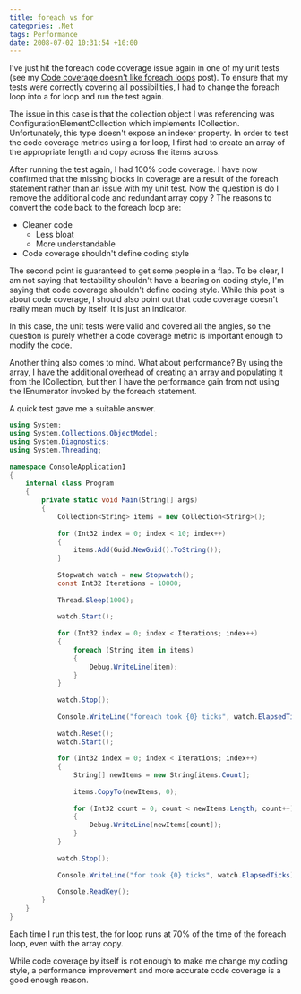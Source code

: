 ```yaml
---
title: foreach vs for
categories: .Net
tags: Performance
date: 2008-07-02 10:31:54 +10:00
---
```


I've just hit the foreach code coverage issue again in one of my unit tests (see my [Code coverage doesn't like foreach loops][0] post). To ensure that my tests were correctly covering all possibilities, I had to change the foreach loop into a for loop and run the test again. 

The issue in this case is that the collection object I was referencing was ConfigurationElementCollection which implements ICollection. Unfortunately, this type doesn't expose an indexer property. In order to test the code coverage metrics using a for loop, I first had to create an array of the appropriate length and copy across the items across.

After running the test again, I had 100% code coverage. I have now confirmed that the missing blocks in coverage are a result of the foreach statement rather than an issue with my unit test. Now the question is do I remove the additional code and redundant array copy ? The reasons to convert the code back to the foreach loop are:

<!--more-->

* Cleaner code 
  * Less bloat
  * More understandable
* Code coverage shouldn't define coding style

The second point is guaranteed to get some people in a flap. To be clear, I am not saying that testability shouldn't have a bearing on coding style, I'm saying that code coverage shouldn't define coding style. While this post is about code coverage, I should also point out that code coverage doesn't really mean much by itself. It is just an indicator.

In this case, the unit tests were valid and covered all the angles, so the question is purely whether a code coverage metric is important enough to modify the code. 

Another thing also comes to mind. What about performance? By using the array, I have the additional overhead of creating an array and populating it from the ICollection, but then I have the performance gain from not using the IEnumerator invoked by the foreach statement.

A quick test gave me a suitable answer.

```csharp
using System;
using System.Collections.ObjectModel;
using System.Diagnostics;
using System.Threading;
     
namespace ConsoleApplication1
{
    internal class Program
    {
        private static void Main(String[] args)
        {
            Collection<String> items = new Collection<String>();
     
            for (Int32 index = 0; index < 10; index++)
            {
                items.Add(Guid.NewGuid().ToString());
            }
     
            Stopwatch watch = new Stopwatch();
            const Int32 Iterations = 10000;
     
            Thread.Sleep(1000);
     
            watch.Start();
     
            for (Int32 index = 0; index < Iterations; index++)
            {
                foreach (String item in items)
                {
                    Debug.WriteLine(item);
                }
            }
     
            watch.Stop();
     
            Console.WriteLine("foreach took {0} ticks", watch.ElapsedTicks);
     
            watch.Reset();
            watch.Start();
     
            for (Int32 index = 0; index < Iterations; index++)
            {
                String[] newItems = new String[items.Count];
     
                items.CopyTo(newItems, 0);
     
                for (Int32 count = 0; count < newItems.Length; count++)
                {
                    Debug.WriteLine(newItems[count]);
                }
            }
     
            watch.Stop();
     
            Console.WriteLine("for took {0} ticks", watch.ElapsedTicks);
     
            Console.ReadKey();
        }
    }
}
```

Each time I run this test, the for loop runs at 70% of the time of the foreach loop, even with the array copy.

While code coverage by itself is not enough to make me change my coding style, a performance improvement and more accurate code coverage is a good enough reason.

[0]: /2008/04/04/code-coverage-doesn-t-like-foreach-loops/
